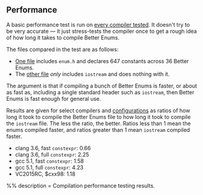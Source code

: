 ## Performance

A basic performance test is run on
[every compiler tested](${prefix}CompilerSupport.html#TestedConfigurations). It
doesn't try to be very accurate &mdash; it just stress-tests the compiler once
to get a rough idea of how long it takes to compile Better Enums.

The files compared in the test are as follows:

  - [One file]($repo/blob/$version/test/performance/4-declare_enums.cc) includes
    `enum.h` and declares 647 constants across 36 Better Enums.
  - The [other file]($repo/blob/$version/test/performance/5-iostream.cc) *only*
    includes `iostream` and does nothing with it.

The argument is that if compiling a bunch of Better Enums is faster, or about as
fast as, including a single standard header such as `iostream`, then Better
Enums is fast enough for general use.

Results are given for select compilers and
[configurations](${prefix}CompilerSupport.html#CompileTimeReflectionConfigurations)
as ratios of how long it took to compile the Better Enums file to how long it
took to compile the `iostream` file. The less the ratio, the better. Ratios less
than 1 mean the enums compiled faster, and ratios greater than 1 mean `iostream`
compiled faster.

  - clang 3.6, fast `constexpr`: 0.66
  - clang 3.6, full `constexpr`: 2.25
  - gcc 5.1, fast `constexpr`: 1.58
  - gcc 5.1, full `constexpr`: 4.23
  - VC2015RC, $cxx98: 1.18

%% description = Compilation performance testing results.
